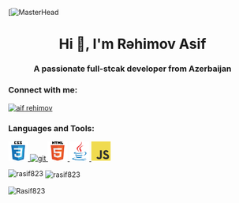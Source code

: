 [![MasterHead](https://thumbs.dreamstime.com/z/set-programming-language-logo-vector-icons-css-html-javascript-java-php-c-c-c-swift-python-isolated-editorial-set-242765709.jpg)
<h1 align="center">Hi 👋, I'm Rəhimov Asif</h1>
<h3 align="center">A passionate full-stcak developer from Azerbaijan</h3>

<h3 align="left">Connect with me:</h3>
<p align="left">
<a href="https://linkedin.com/in/aif rehimov" target="blank"><img align="center" src="https://raw.githubusercontent.com/rahuldkjain/github-profile-readme-generator/master/src/images/icons/Social/linked-in-alt.svg" alt="aif rehimov" height="30" width="40" /></a>
</p>

<h3 align="left">Languages and Tools:</h3>
<p align="left"> <a href="https://www.w3schools.com/css/" target="_blank" rel="noreferrer"> <img src="https://raw.githubusercontent.com/devicons/devicon/master/icons/css3/css3-original-wordmark.svg" alt="css3" width="40" height="40"/> </a> <a href="https://git-scm.com/" target="_blank" rel="noreferrer"> <img src="https://www.vectorlogo.zone/logos/git-scm/git-scm-icon.svg" alt="git" width="40" height="40"/> </a> <a href="https://www.w3.org/html/" target="_blank" rel="noreferrer"> <img src="https://raw.githubusercontent.com/devicons/devicon/master/icons/html5/html5-original-wordmark.svg" alt="html5" width="40" height="40"/> </a> <a href="https://www.java.com" target="_blank" rel="noreferrer"> <img src="https://raw.githubusercontent.com/devicons/devicon/master/icons/java/java-original.svg" alt="java" width="40" height="40"/> </a> <a href="https://developer.mozilla.org/en-US/docs/Web/JavaScript" target="_blank" rel="noreferrer"> <img src="https://raw.githubusercontent.com/devicons/devicon/master/icons/javascript/javascript-original.svg" alt="javascript" width="40" height="40"/> </a> </p>

<p><img align="left" src="https://github-readme-stats.vercel.app/api/top-langs?username=rasif823&show_icons=true&locale=en&layout=compact" alt="rasif823" /></p>

<p>&nbsp;<img align="center" src="https://github-readme-stats.vercel.app/api?username=rasif823&show_icons=true&locale=en" alt="rasif823" /></p>

<p><img align="center" src="https://github-readme-streak-stats.herokuapp.com/?user=rasif823&" alt="Rasif823" /></p>
